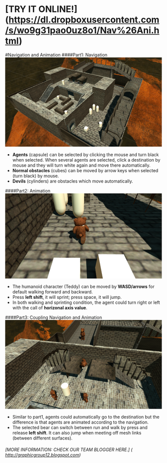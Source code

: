 
# [TRY IT ONLINE!] (https://dl.dropboxusercontent.com/s/wo9g31pao0uz8o1/Nav%26Ani.html) 

#Navigation and Animation
####Part1: Navigation
![alt tag](Scene1.png)
* **Agents** (capsule) can be selected by clicking the mouse and turn black when selected. When several agents are selected, click a destination by mouse and they will turn white again and move there automatically. 
* **Normal obstacles** (cubes) can be moved by arrow keys when selected (turn black) by mouse. 
* **Devils** (cylinders) are obstacles which move automatically.


####Part2: Animation
![alt tag](Scene2.png)
* The humanoid character (Teddy) can be moved by **WASD/arrows** for default walking forward and backward. 
* Press **left shift**, it will sprint; press space, it will jump. 
* In both walking and sprinting condition, the agent could turn right or left with the call of **horizonal axis value**.

####Part3: Coupling Navigation and Animation
![alt tag](Scene-3.png)
* Similar to part1, agents could automatically go to the destination but the difference is that agents are animated according to the navigation.
* The selected bear can switch between run and walk by press and release **left shift**. It can also jump when meeting off mesh links (between different surfaces).


###### [MORE INFORMATION: CHECK OUR TEAM BLOGGER HERE.] ( http://graphicgroup12.blogspot.com) 
